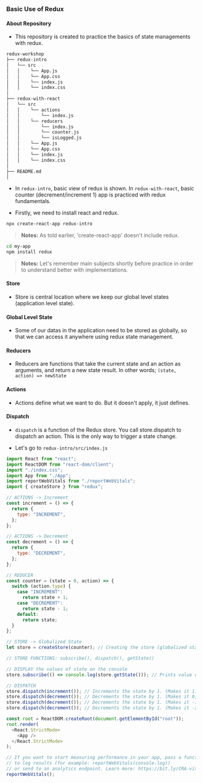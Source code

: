 ### Basic Use of Redux 

#### About Repository
- This repository is created to practice the basics of state managements with redux. 

```bash
redux-workshop
├── redux-intro
│   └── src
│   │    └── App.js
│   │    └── App.css
│   │    └── index.js
│   │    └── index.css
│       
├── redux-with-react
│   └── src
│   │    └── actions
│   │        └── index.js
│   │    └── reducers
│   │        └── index.js
│   │        └── counter.js
│   │        └── isLogged.js
│   │    └── App.js
│   │    └── App.css
│   │    └── index.js
│   │    └── index.css
│
├── README.md
│                      
```

- In ``redux-intro``, basic view of redux is shown. In ``redux-with-react``, basic counter (decrement/increment 1) app is practiced with redux fundamentals.


- Firstly, we need to install react and redux.

```sh
npx create-react-app redux-intro
```

> **Notes:** As told earlier, 'create-react-app' doesn't include redux.

```sh
cd my-app
npm install redux
```

> **Notes:** Let's remember main subjects shortly before practice in order to understand better with implementations.
#### Store 
- Store is central location where we keep our global level states (application level state).
#### Global Level State 
- Some of our datas in the application need to be stored as globally, so that we can access it anywhere using redux state management. 
#### Reducers 
- Reducers are functions that take the current state and an action as arguments, and return a new state result. In other words; ``(state, action) => newState``

#### Actions 
- Actions define what we want to do. But it doesn't apply, it just defines. 

#### Dispatch
- ``dispatch`` is a function of the Redux store. You call store.dispatch to dispatch an action. This is the only way to trigger a state change.

- Let's go to `redux-intro/src/index.js`

```js
import React from "react";
import ReactDOM from "react-dom/client";
import "./index.css";
import App from "./App";
import reportWebVitals from "./reportWebVitals";
import { createStore } from "redux";

// ACTIONS -> Increment
const increment = () => {
  return {
    type: "INCREMENT",
  };
};

// ACTIONS -> Decrement
const decrement = () => {
  return {
    type: "DECREMENT",
  };
};

// REDUCER
const counter = (state = 0, action) => {
  switch (action.type) {
    case "INCREMENT":
      return state + 1;
    case "DECREMENT":
      return state - 1;
    default:
      return state;
  }
};

// STORE -> Globalized State
let store = createStore(counter); // Creating the store (globalized state)

// STORE FUNCTIONS: subscribe(), dispatch(), getState()

// DISPLAY the values of state on the console
store.subscribe(() => console.log(store.getState())); // Prints value of the state on the console.

// DISPATCH
store.dispatch(increment()); // Increments the state by 1. (Makes it 1, beacuse initial value is 0)
store.dispatch(decrement()); // Decrements the state by 1. (Makes it 0, beacuse current value is 1)
store.dispatch(decrement()); // Decrements the state by 1. (Makes it -1, beacuse current value is 0)
store.dispatch(decrement()); // Decrements the state by 1. (Makes it -2, beacuse current value is -1)

const root = ReactDOM.createRoot(document.getElementById("root"));
root.render(
  <React.StrictMode>
    <App />
  </React.StrictMode>
);

// If you want to start measuring performance in your app, pass a function
// to log results (for example: reportWebVitals(console.log))
// or send to an analytics endpoint. Learn more: https://bit.ly/CRA-vitals
reportWebVitals();
```

